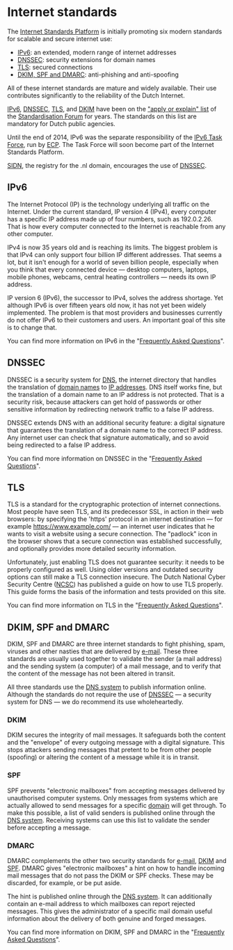 # Internet standards

The [Internet Standards Platform](/about/) is initially promoting six modern
standards for scalable and secure internet use:

- [IPv6](#ipv6): an extended, modern range of internet addresses
- [DNSSEC](#dnssec): security extensions for domain names
- [TLS](#tls): secured connections
- [DKIM, SPF and DMARC](#dkim-spf-and-dmarc): anti-phishing and anti-spoofing

All of these internet standards are mature and widely available. Their use
contributes significantly to the reliability of the Dutch Internet.

[IPv6](/faqs/ipv6/), [DNSSEC](/faqs/dnssec/), [TLS](/faqs/tls/), and
[DKIM](/faqs/mail/#DKIM) have been on the
[&quot;apply or explain&quot; list](https://www.forumstandaardisatie.nl/ptolu)
of the [Standardisation Forum](/partners/#FS) for years. The standards on this
list are mandatory for Dutch public agencies.

Until the end of 2014, IPv6 was the separate responsibility of the
[IPv6 Task Force](https://ecp.nl/ipv6-task-force), run by
[ECP](/partners/#ECP). The Task Force will soon become part of the Internet
Standards Platform.

[SIDN](/partners/#SIDN), the registry for the .nl domain, encourages the use
of [DNSSEC](http://dnssec.nl/).

## IPv6

The Internet Protocol (IP) is the technology underlying all traffic on the
Internet. Under the current standard, IP version 4 (IPv4), every computer has
a specific IP address made up of four numbers, such as 192.0.2.26. That is how
every computer connected to the Internet is reachable from any other computer.

IPv4 is now 35 years old and is reaching its limits. The biggest problem is
that IPv4 can only support four billion IP different addresses. That seems a
lot, but it isn&#39;t enough for a world of seven billion people, especially
when you think that every connected device &mdash; desktop computers, laptops,
mobile phones, webcams, central heating controllers &mdash; needs its own IP
address.

IP version 6 (IPv6), the successor to IPv4, solves the address shortage. Yet
although IPv6 is over fifteen years old now, it has not yet been widely
implemented. The problem is that most providers and businesses currently do
not offer IPv6 to their customers and users. An important goal of this site is
to change that.

You can find more information on IPv6 in the
&quot;[Frequently Asked Questions](/faqs/ipv6/)&quot;.

## DNSSEC

DNSSEC is a security system for [DNS](/faqs/dnssec/#DNS), the internet
directory that handles the translation of
[domain names](/faqs/dnssec/#DomainName) to
[IP addresses](/faqs/ipv6/#IPaddress). DNS itself works fine, but the
translation of a domain name to an IP address is not protected. That is a
security risk, because attackers can get hold of passwords or other sensitive
information by redirecting network traffic to a false IP address.

DNSSEC extends DNS with an additional security feature: a digital signature
that guarantees the translation of a domain name to the correct IP address.
Any internet user can check that signature automatically, and so avoid being
redirected to a false IP address.

You can find more information on DNSSEC in the
&quot;[Frequently Asked Questions](/faqs/dnssec/)&quot;.

## TLS

TLS is a standard for the cryptographic protection of internet connections.
Most people have seen TLS, and its predecessor SSL, in action in their web
browsers: by specifying the &#39;https&#39; protocol in an internet
destination &mdash; for example https://www.example.com/ &mdash; an internet
user indicates that he wants to visit a website using a secure connection. The
&quot;padlock&quot; icon in the browser shows that a secure connection was
established successfully, and optionally provides more detailed security
information.

Unfortunately, just enabling TLS does not guarantee security: it needs to be
properly configured as well. Using older versions and outdated security
options can still make a TLS connection insecure. The Dutch National Cyber
Security Centre ([NCSC](/partners/#NCSC)) has published a guide on how to use
TLS properly. This guide forms the basis of the information and tests provided
on this site.

You can find more information on TLS in the
&quot;[Frequently Asked Questions](/faqs/tls/)&quot;.

## DKIM, SPF and DMARC

DKIM, SPF and DMARC are three internet standards to fight phishing, spam,
viruses and other nasties that are delivered by [e-mail](/faqs/mail/). These
three standards are usually used together to validate the sender (a mail
address) and the sending system (a computer) of a mail message, and to verify
that the content of the message has not been altered in transit.

All three standards use the [DNS system](/faqs/dnssec/#DNS) to publish
information online. Although the standards do not require the use of
[DNSSEC](/faqs/dnssec/) &mdash; a security system for DNS &mdash; we do
recommend its use wholeheartedly.

### DKIM

DKIM secures the integrity of mail messages. It safeguards both the content
and the &quot;envelope&quot; of every outgoing message with a digital
signature. This stops attackers sending messages that pretent to be from other
people (spoofing) or altering the content of a message while it is in transit.

### SPF

SPF prevents &quot;electronic mailboxes&quot; from accepting messages
delivered by unauthorised computer systems. Only messages from systems which
are actually allowed to send messages for a specific
[domain](/faqs/dnssec/#DomainName) will get through. To make this possible, a
list of valid senders is published online through the
[DNS system](/faqs/dnssec/#DNS). Receiving systems can use this list to
validate the sender before accepting a message.

### DMARC

DMARC complements the other two security standards for [e-mail](/faqs/mail/),
[DKIM](/faqs/mail/#DKIM) and [SPF](/faqs/mail/#SPF). DMARC gives
&quot;electronic mailboxes&quot; a hint on how to handle incoming mail
messages that do not pass the DKIM or SPF checks. These may be discarded, for
example, or be put aside.

The hint is published online through the [DNS system](/faqs/dnssec/#DNS). It
can additionally contain an e-mail address to which mailboxes can report
rejected messages. This gives the administrator of a specific mail domain
useful information about the delivery of both genuine and forged messages.

You can find more information on DKIM, SPF and DMARC in the
&quot;[Frequently Asked Questions](/faqs/mail/)&quot;.
